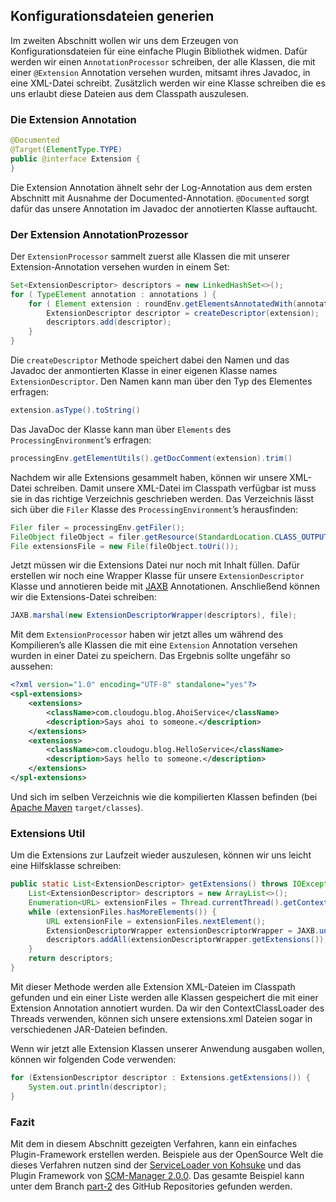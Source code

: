 ## Konfigurationsdateien generien

Im zweiten Abschnitt wollen wir uns dem Erzeugen von Konfigurationsdateien für eine einfache Plugin Bibliothek widmen. Dafür werden wir einen `AnnotationProcessor` schreiben, der alle Klassen, die mit einer `@Extension` Annotation versehen wurden, mitsamt ihres Javadoc, in eine XML-Datei schreibt. Zusätzlich werden wir eine Klasse schreiben die es uns erlaubt diese Dateien aus dem Classpath auszulesen.

### Die Extension Annotation

```java
@Documented
@Target(ElementType.TYPE)
public @interface Extension {
}
```

Die Extension Annotation ähnelt sehr der Log-Annotation aus dem ersten Abschnitt mit Ausnahme der Documented-Annotation. `@Documented` sorgt dafür das unsere Annotation im Javadoc der annotierten Klasse auftaucht.

### Der Extension AnnotationProzessor

Der `ExtensionProcessor` sammelt zuerst alle Klassen die mit unserer Extension-Annotation versehen wurden in einem Set:

```java
Set<ExtensionDescriptor> descriptors = new LinkedHashSet<>();
for ( TypeElement annotation : annotations ) {
    for ( Element extension : roundEnv.getElementsAnnotatedWith(annotation) ) {
        ExtensionDescriptor descriptor = createDescriptor(extension);
        descriptors.add(descriptor);
    }
}
```

Die `createDescriptor` Methode speichert dabei den Namen und das Javadoc der anmontierten Klasse in einer eigenen Klasse names `ExtensionDescriptor`. Den Namen kann man über den Typ des Elementes erfragen:

```java
extension.asType().toString()
```

Das JavaDoc der Klasse kann man über `Elements` des `ProcessingEnvironment`’s erfragen:

```java
processingEnv.getElementUtils().getDocComment(extension).trim()
```

Nachdem wir alle Extensions gesammelt haben, können wir unsere XML-Datei schreiben. Damit unsere XML-Datei im Classpath verfügbar ist muss sie in das richtige Verzeichnis geschrieben werden. Das Verzeichnis lässt sich über die `Filer` Klasse des `ProcessingEnvironment`’s herausfinden:

```java
Filer filer = processingEnv.getFiler();
FileObject fileObject = filer.getResource(StandardLocation.CLASS_OUTPUT, "", "extensions.xml");
File extensionsFile = new File(fileObject.toUri());
```

Jetzt müssen wir die Extensions Datei nur noch mit Inhalt füllen. Dafür erstellen wir noch eine Wrapper Klasse für unsere `ExtensionDescriptor` Klasse und annotieren beide mit [JAXB](https://docs.oracle.com/javase/tutorial/jaxb/intro/index.html) Annotationen. Anschließend können wir die Extensions-Datei schreiben:

```java
JAXB.marshal(new ExtensionDescriptorWrapper(descriptors), file);
```

Mit dem `ExtensionProcessor` haben wir jetzt alles um während des Kompilieren’s alle Klassen die mit eine `Extension` Annotation versehen wurden in einer Datei zu speichern. Das Ergebnis sollte ungefähr so aussehen:

```xml
<?xml version="1.0" encoding="UTF-8" standalone="yes"?>
<spl-extensions>
    <extensions>
        <className>com.cloudogu.blog.AhoiService</className>
        <description>Says ahoi to someone.</description>
    </extensions>
    <extensions>
        <className>com.cloudogu.blog.HelloService</className>
        <description>Says hello to someone.</description>
    </extensions>
</spl-extensions>
```

Und sich im selben Verzeichnis wie die kompilierten Klassen befinden (bei [Apache Maven](https://maven.apache.org/) `target/classes`).

### Extensions Util

Um die Extensions zur Laufzeit wieder auszulesen, können wir uns leicht eine Hilfsklasse schreiben:

```java
public static List<ExtensionDescriptor> getExtensions() throws IOException {
    List<ExtensionDescriptor> descriptors = new ArrayList<>();
    Enumeration<URL> extensionFiles = Thread.currentThread().getContextClassLoader().getResources(LOCATION);
    while (extensionFiles.hasMoreElements()) {
        URL extensionFile = extensionFiles.nextElement();
        ExtensionDescriptorWrapper extensionDescriptorWrapper = JAXB.unmarshal(extensionFile, ExtensionDescriptorWrapper.class);
        descriptors.addAll(extensionDescriptorWrapper.getExtensions());
    }
    return descriptors;
}
```

Mit dieser Methode werden alle Extension XML-Dateien im Classpath gefunden und ein einer Liste werden alle Klassen gespeichert die mit einer Extension Annotation annotiert wurden. Da wir den ContextClassLoader des Threads verwenden, können sich unsere extensions.xml Dateien sogar in verschiedenen JAR-Dateien befinden.

Wenn wir jetzt alle Extension Klassen unserer Anwendung ausgaben wollen, können wir folgenden Code verwenden:

```java
for (ExtensionDescriptor descriptor : Extensions.getExtensions()) {
    System.out.println(descriptor);
}
```

### Fazit

Mit dem in diesem Abschnitt gezeigten Verfahren, kann ein einfaches Plugin-Framework erstellen werden. Beispiele aus der OpenSource Welt die dieses Verfahren nutzen sind der [ServiceLoader von Kohsuke](http://metainf-services.kohsuke.org/) und das Plugin Framework von [SCM-Manager 2.0.0](https://www.scm-manager.org/release/scm-manager-2-milestone-1/). Das gesamte Beispiel kann unter dem Branch [part-2](github.com/triology/) des GitHub Repositories gefunden werden.
